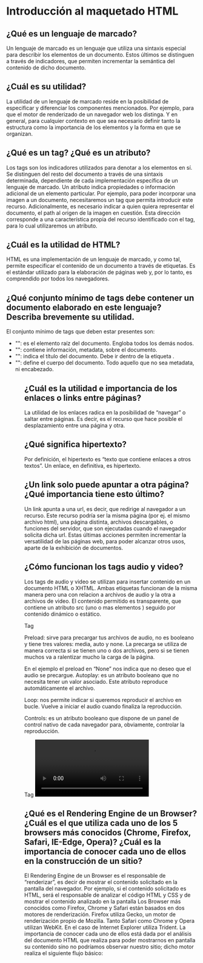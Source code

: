 # Introducción al maquetado HTML

## ¿Qué es un lenguaje de marcado?  

Un lenguaje de marcado es un lenguaje que utiliza una sintaxis especial para describir los elementos de un documento. Estos últimos se distinguen a través de indicadores, que permiten incrementar la semántica del contenido de dicho documento. 

## ¿Cuál es su utilidad?

La utilidad de un lenguaje de marcado reside en la posibilidad de especificar y diferenciar los componentes mencionados. Por ejemplo, para que el motor de renderizado de un navegador web los distinga. Y en general, para cualquier contexto en que sea necesario definir tanto la estructura como la importancia de los elementos y la forma en que se organizan. 

## ¿Qué es un tag? ¿Qué es un atributo?

Los tags son los indicadores utilizados para denotar a los elementos en sí. Se distinguen del resto del documento a través de una sintaxis determinada, dependiente de cada implementación específica de un lenguaje de marcado. 
Un atributo indica propiedades o información adicional de un elemento particular. Por ejemplo, para poder incorporar una imagen a un documento, necesitaremos un tag que permita introducir este recurso. Adicionalmente, es necesario indicar a quien quiera representar el documento, el path al origen de la imagen en cuestión. Esta dirección corresponde a una característica propia del recurso identificado con el tag, para lo cual utilizaremos un atributo. 


## ¿Cuál es la utilidad de HTML? 

HTML es una implementación de un lenguaje de marcado, y como tal, permite especificar el contenido de un documento a través de etiquetas. Es el estándar utilizado para la elaboración de páginas web y, por lo tanto, es comprendido por todos los navegadores.  

## ¿Qué conjunto mínimo de tags debe contener un documento elaborado en este lenguaje? Describa brevemente su utilidad.
El conjunto mínimo de tags que deben estar presentes son:

<ul>
 <li>"<html></html>": es el elemento raíz del documento. Engloba todos los demás nodos.</li>
 <li>"<head></head>": contiene información, metadata, sobre el documento. </li>
 <li>"<title></title>": indica el título del documento. Debe ir dentro de la etiqueta <head>. </li>
 <li>"<body></body>": define el cuerpo del documento. Todo aquello que no sea metadata, ni encabezado. </li>
<ul>
 
## ¿Cuál es la utilidad e importancia de los enlaces o links entre páginas?  

La utilidad de los enlaces radica en la posibilidad de “navegar” o saltar entre páginas. Es decir, es el recurso que hace posible el desplazamiento entre una página y otra. 

## ¿Qué significa hipertexto?

Por definición, el hipertexto es “texto que contiene enlaces a otros textos”. Un enlace, en definitiva, es hipertexto. 

## ¿Un link solo puede apuntar a otra página? ¿Qué importancia tiene esto último?

Un link apunta a una url, es decir, que redirige al navegador a un recurso. Este recurso podría ser la misma página (por ej. el mismo archivo html), una página distinta, archivos descargables, o funciones del servidor, que son ejecutadas cuando el navegador solicita dicha url. Estas últimas acciones permiten incrementar la versatilidad de las páginas web, para poder alcanzar otros usos, aparte de la exhibición de documentos.


## ¿Cómo funcionan los tags audio y video?
Los tags de audio y video se utilizan para insertar contenido en un documento HTML o XHTML. Ambas etiquetas funcionan de la misma manera pero una con relacion a archivos de audio y la otra a archivos de video. El contenido permitido es transparente, que contiene un atributo src (uno o mas elementos <source>) seguido por contenido dinámico o estático.

Tag <audio> posee varios atributos:
Src: su valor es una Dirección URL, nos dice que audio se va a reproducir.
<audio src="mi-audio.mp3"></audio>

Preload: sirve para precargar tus archivos de audio, no es booleano y tiene tres valores: media, auto y none. La precarga se utiliza de manera correcta si se tienen uno o dos archivos, pero si se tienen muchos va a ralentizar mucho la carga de la página.
<audio src="mi-audio.mp3" preload="none"></audio>

En el ejemplo el preload en “None” nos indica que no deseo que el audio se precargue.
Autoplay: es un atributo booleano que no necesita tener un valor asociado. Este atributo reproduce automáticamente el archivo. 
<audio autoplay src="mi-audio.mp3"></audio>

Loop: nos permite indicar si queremos reproducir el archivo en bucle. Vuelve a iniciar el audio cuando finaliza la reproducción. 
<audio autoplay src="mi-audio.mp3" loop ></audio>

Controls: es un atributo booleano que dispone de un panel de control nativo de cada navegador para, obviamente, controlar la reproducción.


Tag <video> atributos:
Controls: agrega controles de video, como reproducción, pausa y volumen.
Src: El elemento <source> le permite especificar archivos de video alternativos que el navegador puede elegir. El navegador usará el primer formato reconocido.
Autoplay: Para iniciar un video automáticamente.
Es una buena idea incluir siempre atributos de ancho y alto. Si no se configuran alto y ancho, la página puede parpadear mientras se carga el video.

  
## ¿Qué es el Rendering Engine de un Browser? ¿Cuál es el que utiliza cada uno de los 5 browsers más conocidos (Chrome, Firefox, Safari, IE-Edge, Opera)? ¿Cuál es la importancia de conocer cada uno de ellos en la construcción de un sitio?

El Rendering Engine de un Browser es el responsable de “renderizar”, es decir de mostrar el contenido solicitado en la pantalla del navegador. Por ejemplo, si el contenido solicitado es HTML, será el responsable de analizar el código HTML y CSS y de mostrar el contenido analizado en la pantalla
Los Browser más conocidos como Firefox, Chrome y Safari están basados en dos motores de renderización. Firefox utiliza Gecko, un motor de renderización propio de Mozilla. Tanto Safari como Chrome y Opera utilizan WebKit. En el caso de Internet Explorer utiliza Trident. 
La importancia de conocer cada uno de ellos está dada por el análisis del documento HTML que realiza para poder mostrarnos en pantalla su contenido sino no podríamos observar nuestro sitio; dicho motor realiza el siguiente flujo básico:


